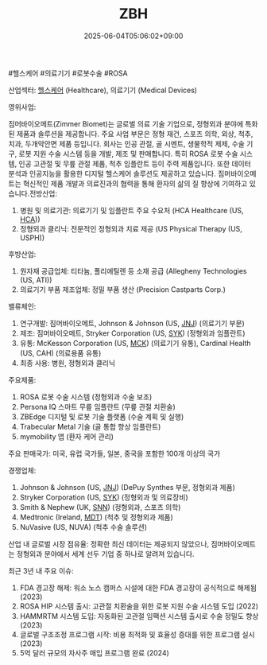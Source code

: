 ﻿---
title: "ZBH"
date: 2025-06-04T05:06:02+09:00
lastmod: 2025-06-04T05:06:02+09:00
type: docs
sidebar:
  open: true
weight: 996
---
<div style="display:none">
  <meta property="article:published_time" content="2025-06-03T20:06:02Z" />
  <meta property="article:modified_time" content="2025-06-03T20:06:02Z" />
</div>
#헬스케어 #의료기기 #로봇수술 #ROSA

산업섹터: [헬스케어](/industry-study/2산업헬스케어/) (Healthcare), 의료기기 (Medical Devices)

영위사업:  

짐머바이오메트(Zimmer Biomet)는 글로벌 의료 기술 기업으로, 정형외과 분야에 특화된 제품과 솔루션을 제공합니다. 주요 사업 부문은 정형 재건, 스포츠 의학, 외상, 척추, 치과, 두개악안면 제품 등입니다. 회사는 인공 관절, 골 시멘트, 생물학적 제제, 수술 기구, 로봇 지원 수술 시스템 등을 개발, 제조 및 판매합니다. 특히 ROSA 로봇 수술 시스템, 인공 고관절 및 무릎 관절 제품, 척추 임플란트 등이 주력 제품입니다. 또한 데이터 분석과 인공지능을 활용한 디지털 헬스케어 솔루션도 제공하고 있습니다. 짐머바이오메트는 혁신적인 제품 개발과 의료진과의 협력을 통해 환자의 삶의 질 향상에 기여하고 있습니다.전방산업:

1. 병원 및 의료기관: 의료기기 및 임플란트 주요 수요처 (HCA Healthcare (US, [HCA](/company-analysis/hca/)))
2. 정형외과 클리닉: 전문적인 정형외과 치료 제공 (US Physical Therapy (US, USPH))

후방산업:

1. 원자재 공급업체: 티타늄, 폴리에틸렌 등 소재 공급 (Allegheny Technologies (US, ATI))
2. 의료기기 부품 제조업체: 정밀 부품 생산 (Precision Castparts Corp.)

밸류체인:

1. 연구개발: 짐머바이오메트, Johnson & Johnson (US, [JNJ](/company-analysis/jnj/)) (의료기기 부문)
2. 제조: 짐머바이오메트, Stryker Corporation (US, [SYK](/company-analysis/syk/)) (정형외과 임플란트)
3. 유통: McKesson Corporation (US, [MCK](/company-analysis/mck/)) (의료기기 유통), Cardinal Health (US, CAH) (의료용품 유통)
4. 최종 사용: 병원, 정형외과 클리닉

주요제품:

1. ROSA 로봇 수술 시스템 (정형외과 수술 보조)
2. Persona IQ 스마트 무릎 임플란트 (무릎 관절 치환술)
3. ZBEdge 디지털 및 로봇 기술 플랫폼 (수술 계획 및 실행)
4. Trabecular Metal 기술 (골 통합 향상 임플란트)
5. mymobility 앱 (환자 케어 관리)

주요 판매국가: 미국, 유럽 국가들, 일본, 중국을 포함한 100개 이상의 국가

경쟁업체:

1. Johnson & Johnson (US, [JNJ](/company-analysis/jnj/)) (DePuy Synthes 부문, 정형외과 제품)
2. Stryker Corporation (US, [SYK](/company-analysis/syk/)) (정형외과 및 의료장비)
3. Smith & Nephew (UK, [SNN](/company-analysis/snn/)) (정형외과, 스포츠 의학)
4. Medtronic (Ireland, [MDT](/company-analysis/mdt/)) (척추 및 정형외과 제품)
5. NuVasive (US, NUVA) (척추 수술 솔루션)

산업 내 글로벌 시장 점유율: 정확한 최신 데이터는 제공되지 않았으나, 짐머바이오메트는 정형외과 분야에서 세계 선두 기업 중 하나로 알려져 있습니다.

최근 3년 내 주요 이슈:

1. FDA 경고장 해제: 워소 노스 캠퍼스 시설에 대한 FDA 경고장이 공식적으로 해제됨 (2023)
2. ROSA HIP 시스템 출시: 고관절 치환술을 위한 로봇 지원 수술 시스템 도입 (2022)
3. HAMMRTM 시스템 도입: 자동화된 고관절 임팩션 시스템 출시로 수술 정밀도 향상 (2023)
4. 글로벌 구조조정 프로그램 시작: 비용 최적화 및 효율성 증대를 위한 프로그램 실시 (2023)
5. 5억 달러 규모의 자사주 매입 프로그램 완료 (2024)
